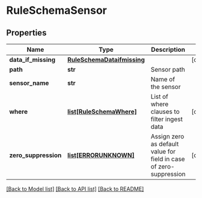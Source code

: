 # RuleSchemaSensor

## Properties
Name | Type | Description | Notes
------------ | ------------- | ------------- | -------------
**data_if_missing** | [**RuleSchemaDataifmissing**](RuleSchemaDataifmissing.md) |  | [optional] 
**path** | **str** | Sensor path | 
**sensor_name** | **str** | Name of the sensor | 
**where** | [**list[RuleSchemaWhere]**](RuleSchemaWhere.md) | List of where clauses to filter ingest data | [optional] 
**zero_suppression** | [**list[ERRORUNKNOWN]**](.md) | Assign zero as default value for field in case of zero-suppression | [optional] 

[[Back to Model list]](../README.md#documentation-for-models) [[Back to API list]](../README.md#documentation-for-api-endpoints) [[Back to README]](../README.md)



